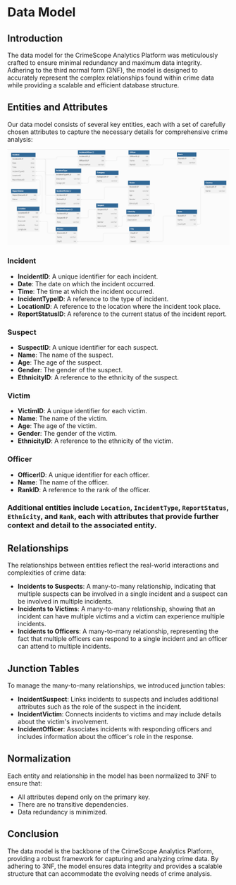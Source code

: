 # Data Model

## Introduction

The data model for the CrimeScope Analytics Platform was meticulously crafted to ensure minimal redundancy and maximum data integrity. Adhering to the third normal form (3NF), the model is designed to accurately represent the complex relationships found within crime data while providing a scalable and efficient database structure.

## Entities and Attributes

Our data model consists of several key entities, each with a set of carefully chosen attributes to capture the necessary details for comprehensive crime analysis:

![Data Model Visualization](DBML_model.png)


### Incident
- **IncidentID**: A unique identifier for each incident.
- **Date**: The date on which the incident occurred.
- **Time**: The time at which the incident occurred.
- **IncidentTypeID**: A reference to the type of incident.
- **LocationID**: A reference to the location where the incident took place.
- **ReportStatusID**: A reference to the current status of the incident report.

### Suspect
- **SuspectID**: A unique identifier for each suspect.
- **Name**: The name of the suspect.
- **Age**: The age of the suspect.
- **Gender**: The gender of the suspect.
- **EthnicityID**: A reference to the ethnicity of the suspect.

### Victim
- **VictimID**: A unique identifier for each victim.
- **Name**: The name of the victim.
- **Age**: The age of the victim.
- **Gender**: The gender of the victim.
- **EthnicityID**: A reference to the ethnicity of the victim.

### Officer
- **OfficerID**: A unique identifier for each officer.
- **Name**: The name of the officer.
- **RankID**: A reference to the rank of the officer.

### Additional entities include `Location`, `IncidentType`, `ReportStatus`, `Ethnicity`, and `Rank`, each with attributes that provide further context and detail to the associated entity.

## Relationships

The relationships between entities reflect the real-world interactions and complexities of crime data:

- **Incidents to Suspects**: A many-to-many relationship, indicating that multiple suspects can be involved in a single incident and a suspect can be involved in multiple incidents.
- **Incidents to Victims**: A many-to-many relationship, showing that an incident can have multiple victims and a victim can experience multiple incidents.
- **Incidents to Officers**: A many-to-many relationship, representing the fact that multiple officers can respond to a single incident and an officer can attend to multiple incidents.

## Junction Tables

To manage the many-to-many relationships, we introduced junction tables:

- **IncidentSuspect**: Links incidents to suspects and includes additional attributes such as the role of the suspect in the incident.
- **IncidentVictim**: Connects incidents to victims and may include details about the victim's involvement.
- **IncidentOfficer**: Associates incidents with responding officers and includes information about the officer's role in the response.

## Normalization

Each entity and relationship in the model has been normalized to 3NF to ensure that:

- All attributes depend only on the primary key.
- There are no transitive dependencies.
- Data redundancy is minimized.

## Conclusion

The data model is the backbone of the CrimeScope Analytics Platform, providing a robust framework for capturing and analyzing crime data. By adhering to 3NF, the model ensures data integrity and provides a scalable structure that can accommodate the evolving needs of crime analysis.

